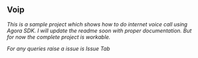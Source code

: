 ## Voip

*This is a sample project which shows how to do internet voice call using Agora SDK. I will update the readme soon with proper documentation. But for now the complete project is workable.*

*For any queries raise a issue is Issue Tab*